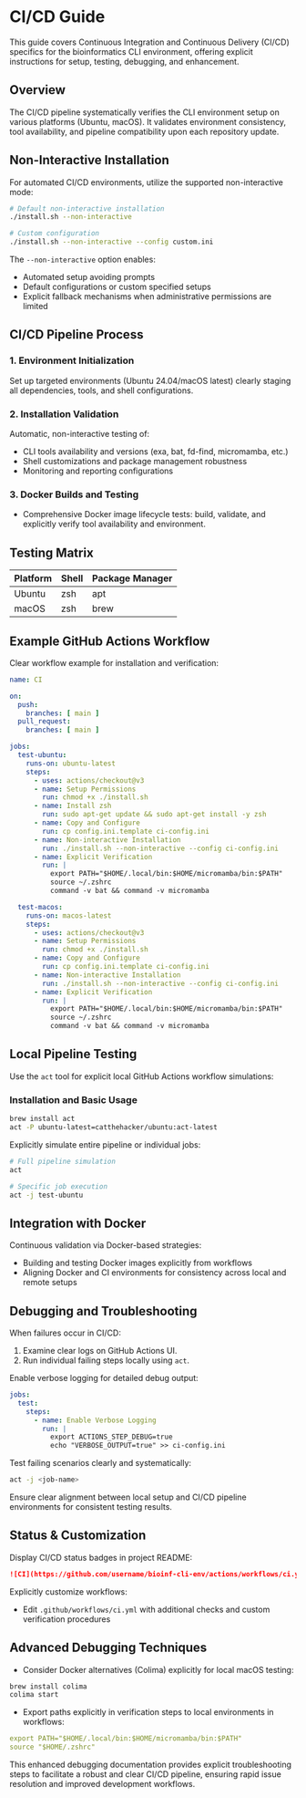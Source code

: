 # CI/CD Guide

This guide covers Continuous Integration and Continuous Delivery (CI/CD) specifics for the bioinformatics CLI environment, offering explicit instructions for setup, testing, debugging, and enhancement.

## Overview

The CI/CD pipeline systematically verifies the CLI environment setup on various platforms (Ubuntu, macOS). It validates environment consistency, tool availability, and pipeline compatibility upon each repository update.

## Non-Interactive Installation

For automated CI/CD environments, utilize the supported non-interactive mode:

```bash
# Default non-interactive installation
./install.sh --non-interactive

# Custom configuration
./install.sh --non-interactive --config custom.ini
```

The `--non-interactive` option enables:
- Automated setup avoiding prompts
- Default configurations or custom specified setups
- Explicit fallback mechanisms when administrative permissions are limited

## CI/CD Pipeline Process

### 1. Environment Initialization

Set up targeted environments (Ubuntu 24.04/macOS latest) clearly staging all dependencies, tools, and shell configurations.

### 2. Installation Validation

Automatic, non-interactive testing of:

- CLI tools availability and versions (exa, bat, fd-find, micromamba, etc.)
- Shell customizations and package management robustness
- Monitoring and reporting configurations

### 3. Docker Builds and Testing

- Comprehensive Docker image lifecycle tests: build, validate, and explicitly verify tool availability and environment.

## Testing Matrix

| Platform | Shell | Package Manager |
|----------|-------|-----------------|
| Ubuntu   | zsh   | apt             |
| macOS    | zsh   | brew            |

## Example GitHub Actions Workflow

Clear workflow example for installation and verification:

```yaml
name: CI

on:
  push:
    branches: [ main ]
  pull_request:
    branches: [ main ]

jobs:
  test-ubuntu:
    runs-on: ubuntu-latest
    steps:
      - uses: actions/checkout@v3
      - name: Setup Permissions
        run: chmod +x ./install.sh
      - name: Install zsh
        run: sudo apt-get update && sudo apt-get install -y zsh
      - name: Copy and Configure
        run: cp config.ini.template ci-config.ini
      - name: Non-interactive Installation
        run: ./install.sh --non-interactive --config ci-config.ini
      - name: Explicit Verification
        run: |
          export PATH="$HOME/.local/bin:$HOME/micromamba/bin:$PATH"
          source ~/.zshrc
          command -v bat && command -v micromamba

  test-macos:
    runs-on: macos-latest
    steps:
      - uses: actions/checkout@v3
      - name: Setup Permissions
        run: chmod +x ./install.sh
      - name: Copy and Configure
        run: cp config.ini.template ci-config.ini
      - name: Non-interactive Installation
        run: ./install.sh --non-interactive --config ci-config.ini
      - name: Explicit Verification
        run: |
          export PATH="$HOME/.local/bin:$HOME/micromamba/bin:$PATH"
          source ~/.zshrc
          command -v bat && command -v micromamba
```

## Local Pipeline Testing

Use the `act` tool for explicit local GitHub Actions workflow simulations:

### Installation and Basic Usage

```bash
brew install act
act -P ubuntu-latest=catthehacker/ubuntu:act-latest
```

Explicitly simulate entire pipeline or individual jobs:

```bash
# Full pipeline simulation
act

# Specific job execution
act -j test-ubuntu
```

## Integration with Docker

Continuous validation via Docker-based strategies:

- Building and testing Docker images explicitly from workflows
- Aligning Docker and CI environments for consistency across local and remote setups


## Debugging and Troubleshooting

When failures occur in CI/CD:
1. Examine clear logs on GitHub Actions UI.
2. Run individual failing steps locally using `act`.

Enable verbose logging for detailed debug output:

```yaml
jobs:
  test:
    steps:
      - name: Enable Verbose Logging
        run: |
          export ACTIONS_STEP_DEBUG=true
          echo "VERBOSE_OUTPUT=true" >> ci-config.ini
```

Test failing scenarios clearly and systematically:

```bash
act -j <job-name>
```

Ensure clear alignment between local setup and CI/CD pipeline environments for consistent testing results.

## Status & Customization

Display CI/CD status badges in project README:

```markdown
![CI](https://github.com/username/bioinf-cli-env/actions/workflows/ci.yml/badge.svg)
```

Explicitly customize workflows:
- Edit `.github/workflows/ci.yml` with additional checks and custom verification procedures

## Advanced Debugging Techniques

- Consider Docker alternatives (Colima) explicitly for local macOS testing:

```bash
brew install colima
colima start
```

- Export paths explicitly in verification steps to local environments in workflows:

```yaml
export PATH="$HOME/.local/bin:$HOME/micromamba/bin:$PATH"
source "$HOME/.zshrc"
```

This enhanced debugging documentation provides explicit troubleshooting steps to facilitate a robust and clear CI/CD pipeline, ensuring rapid issue resolution and improved development workflows.
